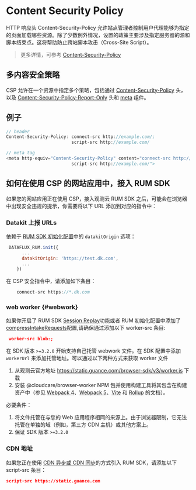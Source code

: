# Content Security Policy

HTTP 响应头 Content-Security-Policy 允许站点管理者控制用户代理能够为指定的页面加载哪些资源。除了少数例外情况，设置的政策主要涉及指定服务器的源和脚本结束点。这将帮助防止跨站脚本攻击（Cross-Site Script）。

> 更多详情，可参考 [Content-Security-Policy](https://developer.mozilla.org/en-US/docs/Web/HTTP/Headers/Content-Security-Policy)

## 多内容安全策略

CSP 允许在一个资源中指定多个策略，包括通过 [Content-Security-Policy](https://developer.mozilla.org/en-US/docs/Web/HTTP/Headers/Content-Security-Policy) 头，以及 [Content-Security-Policy-Report-Only](https://developer.mozilla.org/zh-CN/docs/Web/HTTP/Headers/Content-Security-Policy-Report-Only) 头和 [meta](https://developer.mozilla.org/zh-CN/docs/Web/HTML/Element/meta) 组件。

## 例子

```js
// header
Content-Security-Policy: connect-src http://example.com/;
                         script-src http://example.com/

// meta tag
<meta http-equiv="Content-Security-Policy" content="connect-src http://example.com/;
                         script-src http://example.com/">
```

## 如何在使用 CSP 的网站应用中，接入 RUM SDK

如果您的网站应用正在使用 CSP，接入观测云 RUM SDK 之后，可能会在浏览器中出现安全违规的提示，你需要将以下 URL 添加到对应的指令中：

### Datakit 上报 URLs

依赖于 [RUM SDK 初始化配置](../real-user-monitoring/web/custom-sdk/index.md)中的 `datakitOrigin` 选项：

```js
 DATAFLUX_RUM.init({
      ...
      datakitOrigin: 'https://test.dk.com',
      ...
    })
```

在 CSP 安全指令中，请添加如下条目：

```js
    connect-src https://*.dk.com
```

### web worker {#webwork}

如果你开启了 RUM SDK [Session Replay](../real-user-monitoring/session-replay/web/index.md)功能或者 RUM 初始化配置中添加了[compressIntakeRequests](../real-user-monitoring/web/app-access.md#config)配置,请确保通过添加以下 worker-src 条目:

```json
 worker-src blob:;
```

在 SDK 版本 `>=3.2.0` 开始支持自己托管 webwork 文件。在 SDK 配置中添加 `workerUrl` 来添加托管地址。可以通过以下两种方式来获取 worker 文件

1. 从观测云官方地址 https://static.guance.com/browser-sdk/v3/worker.js 下载
2. 安装 @cloudcare/browser-worker NPM 包并使用构建工具将其包含在构建资产中（参见 [Webpack 4](https://v4.webpack.js.org/loaders/file-loader/)、[Webpack 5](https://webpack.js.org/guides/asset-modules/#url-assets)、[Vite](https://vitejs.dev/guide/assets.html#new-url-url-import-meta-url) 和 [Rollup](https://github.com/rollup/plugins/tree/master/packages/url/#readme) 的文档）。

必要条件：

1.  将文件托管在与您的 Web 应用程序相同的来源上。由于浏览器限制，它无法托管在单独的域（例如，第三方 CDN 主机）或其他方案上。
2.  保证 SDK 版本 `>=3.2.0`

### CDN 地址

如果您正在使用 [CDN 异步或 CDN 同步](../real-user-monitoring/web/app-access.md#access)的方式引入 RUM SDK，请添加以下 script-src 条目：

```json
script-src https://static.guance.com
```
